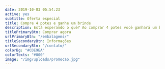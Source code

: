 ```yaml
---
date: 2019-10-03 05:54:23
active: yes
subtitle: Oferta especial
title: Compre 4 potes e ganhe um brinde
description: Está esperando o quê? Ao comprar 4 potes você ganhará um brinde surpresa. Basta escolher os seus sabores preferidos que deseja comprar (veja as regras) e realizar a compra. O melhor sorvete para o melhor cliente.
titlePrimaryBtn: Comprar agora
urlPrimaryBtn: "/embalagens/"
titleSecondaryBtn: Informações
urlSecondaryBtn: "/contato/"
colorBg: "#CDE9EA"
colorTexts: "#000"
image: "/img/uploads/promocao.jpg"
---
```


